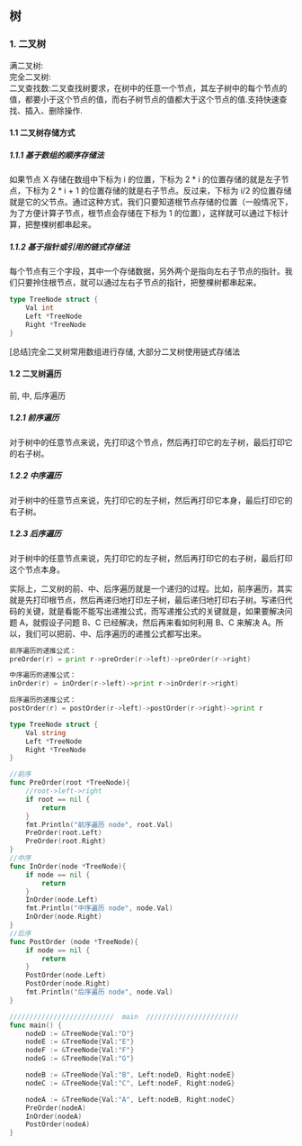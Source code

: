 ## 树
### 1. 二叉树
满二叉树:  
完全二叉树:  
二叉查找数:二叉查找树要求，在树中的任意一个节点，其左子树中的每个节点的值，都要小于这个节点的值，而右子树节点的值都大于这个节点的值.支持快速查找、插入、删除操作.  

#### 1.1 二叉树存储方式  
##### 1.1.1 基于数组的顺序存储法  
如果节点 X 存储在数组中下标为 i 的位置，下标为 2 * i 的位置存储的就是左子节点，下标为 2 * i + 1 的位置存储的就是右子节点。反过来，下标为 i/2 的位置存储就是它的父节点。通过这种方式，我们只要知道根节点存储的位置（一般情况下，为了方便计算子节点，根节点会存储在下标为 1 的位置），这样就可以通过下标计算，把整棵树都串起来。  
##### 1.1.2 基于指针或引用的链式存储法 
每个节点有三个字段，其中一个存储数据，另外两个是指向左右子节点的指针。我们只要拎住根节点，就可以通过左右子节点的指针，把整棵树都串起来。

``` go
type TreeNode struct {
	Val int
	Left *TreeNode
	Right *TreeNode
}
```
[总结]完全二叉树常用数组进行存储, 大部分二叉树使用链式存储法  

#### 1.2 二叉树遍历  
前, 中, 后序遍历  
##### 1.2.1 前序遍历
对于树中的任意节点来说，先打印这个节点，然后再打印它的左子树，最后打印它的右子树。
##### 1.2.2 中序遍历
对于树中的任意节点来说，先打印它的左子树，然后再打印它本身，最后打印它的右子树。
##### 1.2.3 后序遍历
对于树中的任意节点来说，先打印它的左子树，然后再打印它的右子树，最后打印这个节点本身。  

实际上，二叉树的前、中、后序遍历就是一个递归的过程。比如，前序遍历，其实就是先打印根节点，然后再递归地打印左子树，最后递归地打印右子树。写递归代码的关键，就是看能不能写出递推公式，而写递推公式的关键就是，如果要解决问题 A，就假设子问题 B、C 已经解决，然后再来看如何利用 B、C 来解决 A。所以，我们可以把前、中、后序遍历的递推公式都写出来。  

``` go
前序遍历的递推公式：
preOrder(r) = print r->preOrder(r->left)->preOrder(r->right)

中序遍历的递推公式：
inOrder(r) = inOrder(r->left)->print r->inOrder(r->right)

后序遍历的递推公式：
postOrder(r) = postOrder(r->left)->postOrder(r->right)->print r
```  
``` go
type TreeNode struct {
	Val string
	Left *TreeNode
	Right *TreeNode
}

//前序
func PreOrder(root *TreeNode){
	//root->left->right
	if root == nil {
		return
	}
	fmt.Println("前序遍历 node", root.Val)
	PreOrder(root.Left)
	PreOrder(root.Right)
}
//中序
func InOrder(node *TreeNode){
	if node == nil {
		return
	}
	InOrder(node.Left)
	fmt.Println("中序遍历 node", node.Val)
	InOrder(node.Right)
}
//后序
func PostOrder (node *TreeNode){
	if node == nil {
		return
	}
	PostOrder(node.Left)
	PostOrder(node.Right)
	fmt.Println("后序遍历 node", node.Val)
}

//////////////////////////  main  ///////////////////////
func main() {
	nodeD := &TreeNode{Val:"D"}
	nodeE := &TreeNode{Val:"E"}
	nodeF := &TreeNode{Val:"F"}
	nodeG := &TreeNode{Val:"G"}

	nodeB := &TreeNode{Val:"B", Left:nodeD, Right:nodeE}
	nodeC := &TreeNode{Val:"C", Left:nodeF, Right:nodeG}

	nodeA := &TreeNode{Val:"A", Left:nodeB, Right:nodeC}
	PreOrder(nodeA)
	InOrder(nodeA)
	PostOrder(nodeA)
}
``` 
